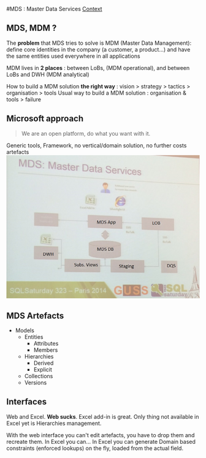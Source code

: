 #MDS : Master Data Services
[Context](https://github.com/Fleid/SQLSat-Paris-2014---DQS-MDS-PreConf/blob/master/README.md)

## MDS, MDM ?
The **problem** that MDS tries to solve is MDM (Master Data Management): define core identities in the company (a customer, a product...) and have the same entities used everywhere in all applications

MDM lives in **2 places** : between LoBs, (MDM operational), and between LoBs and DWH (MDM analytical)

How to build a MDM solution **the right way** : vision > strategy > tactics > organisation > tools
Usual way to build a MDM solution : organisation & tools > failure

## Microsoft approach 
> We are an open platform, do what you want with it.

Generic tools, Framework, no vertical/domain solution, no further costs
artefacts
<img src="https://github.com/Fleid/SQLSat-Paris-2014---DQS-MDS-PreConf/blob/master/img/MDS1.JPG" width="600">

## MDS Artefacts

- Models
  - Entities
    - Attributes
    - Members
  - Hierarchies
    - Derived
	- Explicit
  - Collections
  - Versions

## Interfaces  

Web and Excel. **Web sucks**. Excel add-in is great. Only thing not available in Excel yet is Hierarchies management.

With the web interface you can't edit artefacts, you have to drop them and recreate them. In Excel you can... In Excel you can generate Domain based constraints (enforced lookups) on the fly, loaded from the actual field.

